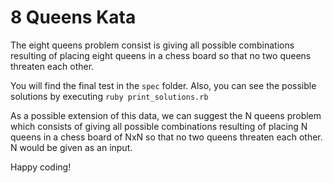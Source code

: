 # 8 Queens Kata

The eight queens problem consist is giving all possible combinations resulting of placing eight queens in a chess board so that no two queens threaten each other.

You will find the final test in the `spec` folder. Also, you can see the possible solutions by executing `ruby print_solutions.rb`

As a possible extension of this data, we can suggest the N queens problem which consists of giving all possible combinations resulting of placing N queens in a chess board of NxN so that no two queens threaten each other. N would be given as an input.

Happy coding!
